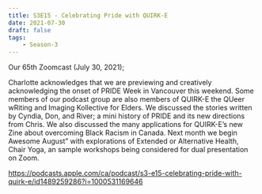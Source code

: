 ```yaml
---
title: S3E15 - Celebrating Pride with QUIRK-E
date: 2021-07-30
draft: false
tags:
    - Season-3
---
```


Our 65th Zoomcast (July 30, 2021);

Charlotte acknowledges that we are previewing and creatively acknowledging the onset of PRIDE Week in Vancouver this weekend. Some members of our podcast group are also members of QUIRK-E the QUeer wRiting and Imaging Kollective for Elders. We discussed the stories written by Cyndia, Don, and River; a mini history of PRIDE and its new directions from Chris. We also discussed the many applications for QUIRK-E’s new Zine about overcoming Black Racism in Canada. Next month we begin Awesome August” with explorations of Extended or Alternative Health, Chair Yoga, an sample workshops being considered for dual presentation on Zoom.

https://podcasts.apple.com/ca/podcast/s3-e15-celebrating-pride-with-quirk-e/id1489259286?i=1000531169646